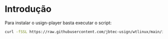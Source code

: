 # Introdução

Para instalar o usign-player basta executar o script:

```sh
curl -fSSL https://raw.githubusercontent.com/jbtec-usign/wtlinux/main/install.sh | /bin/bash -
```
